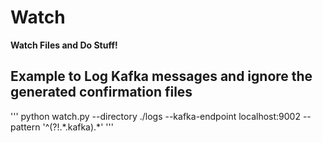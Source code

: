 # Watch
**Watch Files and Do Stuff!**

## Example to Log Kafka messages and ignore the generated confirmation files
'''
python watch.py --directory ./logs --kafka-endpoint localhost:9002 --pattern '^(?!.*\.kafka$).*$'
'''
